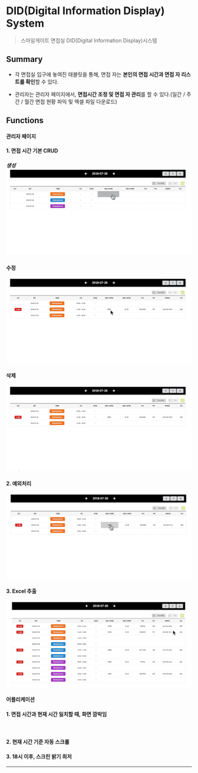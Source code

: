 # DID(Digital Information Display) System

> 스마일게이트 면접실 DID(Digital Information Display)시스템



## Summary

* 각 면접실 입구에 놓여진 태블릿을 통해, 면접 자는 **본인의 면접 시간과 면접 자 리스트를 확인**할 수 있다.

* 관리자는 관리자 페이지에서, **면접시간 조정 및 면접 자 관리**를 할 수 있다.(일간 / 주간 / 월간 면접 현황 파익 및 엑셀 파일 다운로드)





## Functions



#### 관리자 페이지



#### 1. 면접 시간 기본 CRUD



##### 생성​		![create](assets/create.gif)

##### 	



#### 수정

![update](assets/update.gif)





#### 삭제

![delete](assets/delete.gif)





#### 2. 예외처리

![exception](assets/exception-9491835.gif)





#### 3. Excel 추출

![excel2](assets/excel2.gif)







#### 어플리케이션

#### 	1. 면접 시간과 현재 시간 일치할 때, 화면 깜박임

​	

#### 	2. 현재 시간 기준 자동 스크롤

#### 	3. 18시 이후, 스크린 밝기 최저







------

